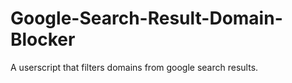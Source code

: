 # Google-Search-Result-Domain-Blocker
A userscript that filters domains from google search results.
